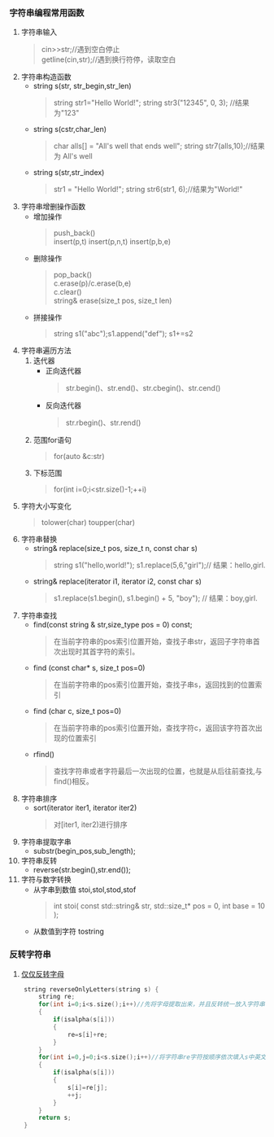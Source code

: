 ### 字符串编程常用函数
1. 字符串输入
    > cin>>str;//遇到空白停止   
    > getline(cin,str);//遇到换行符停，读取空白
1. 字符串构造函数
    * string s(str, str_begin,str_len)
        > string str1="Hello World!";
        > string str3("12345", 0, 3);  //结果为"123"
    * string s(cstr,char_len)
        > char alls[] = "All's well that ends well";
	    > string str7(alls,10);//结果为 All's well
    * string s(str,str_index)
        > str1 = "Hello World!";
        > string str6(str1, 6);//结果为"World!"
2. 字符串增删操作函数
    * 增加操作
        > push_back()  
        > insert(p,t)
        > insert(p,n,t)
        > insert(p,b,e)
    * 删除操作
        > pop_back()  
        > c.erase(p)/c.erase(b,e)  
        > c.clear()  
        > string& erase(size_t pos, size_t len)
    * 拼接操作
        > string s1("abc");s1.append("def");
        > s1+=s2
3. 字符串遍历方法
    1. 迭代器
        * 正向迭代器 
            > str.begin()、str.end()、str.cbegin()、str.cend()
        * 反向迭代器 
            > str.rbegin()、str.rend()
    2. 范围for语句
        > for(auto &c:str)
    3. 下标范围
        > for(int i=0;i<str.size()-1;++i)
4. 字符大小写变化
    > tolower(char)
    > toupper(char)
5. 字符串替换
    * string& replace(size_t pos, size_t n, const char s)  
        > string s1("hello,world!");
        > s1.replace(5,6,"girl");// 结果：hello,girl.  
    * string& replace(iterator i1, iterator i2, const char s)    
        > s1.replace(s1.begin(), s1.begin() + 5, "boy");  // 结果：boy,girl.
6. 字符串查找
    * find(const string & str,size_type pos = 0) const;
        > 在当前字符串的pos索引位置开始，查找子串str，返回子字符串首次出现时其首字符的索引。
    * find (const char* s, size_t pos=0)
        > 在当前字符串的pos索引位置开始，查找子串s，返回找到的位置索引
    * find (char c, size_t pos=0)
        > 在当前字符串的pos索引位置开始，查找字符c，返回该字符首次出现的位置索引
    * rfind()
        > 查找字符串或者字符最后一次出现的位置，也就是从后往前查找,与find()相反。
7. 字符串排序
    * sort(iterator iter1, iterator iter2)
        > 对[iter1, iter2)进行排序
8. 字符串提取字串
    * substr(begin_pos,sub_length);
9. 字符串反转
    * reverse(str.begin(),str.end());
10. 字符与数字转换 
    * 从字串到数值 stoi,stol,stod,stof
        > int stoi( const std::string& str, std::size_t* pos = 0, int base = 10 );
    * 从数值到字符 tostring
        > 
### 反转字符串
1. [仅仅反转字母](https://leetcode.cn/problems/reverse-only-letters/)
```C++
    string reverseOnlyLetters(string s) {
        string re;
        for(int i=0;i<s.size();i++)//先将字母提取出来，并且反转统一放入字符串re
        {
            if(isalpha(s[i]))
            {
                re=s[i]+re;
            }
        }
        for(int i=0,j=0;i<s.size();i++)//将字符串re字符按顺序依次填入s中英文字母的位置
        {
            if(isalpha(s[i]))
            {
                s[i]=re[j];
                ++j;
            }            
        }
        return s;
    }
```

